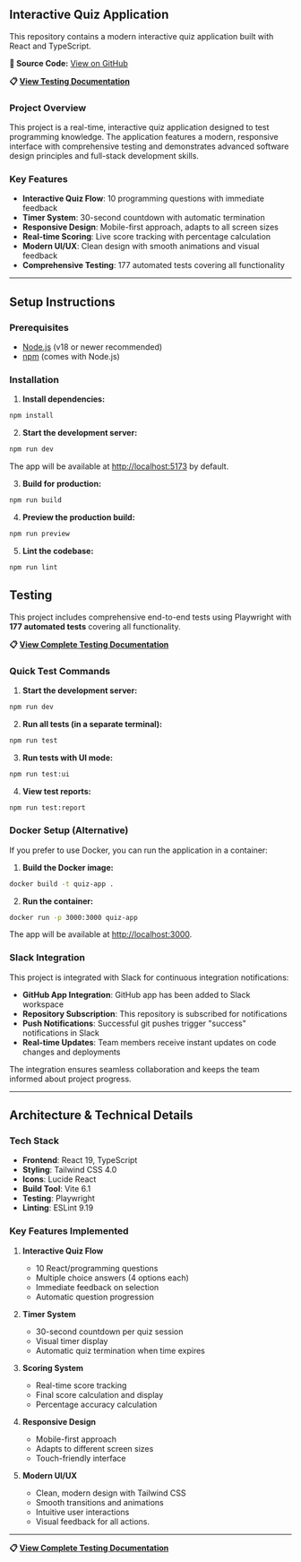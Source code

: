 ## Interactive Quiz Application

This repository contains a modern interactive quiz application built with React and TypeScript.

**🔗 Source Code:** [View on GitHub](https://github.com/KeldenPDorji/reactquiz)

**📋 [View Testing Documentation](TESTING.md)**

### Project Overview

This project is a real-time, interactive quiz application designed to test programming knowledge. The application features a modern, responsive interface with comprehensive testing and demonstrates advanced software design principles and full-stack development skills.

### Key Features

- **Interactive Quiz Flow**: 10 programming questions with immediate feedback
- **Timer System**: 30-second countdown with automatic termination
- **Responsive Design**: Mobile-first approach, adapts to all screen sizes
- **Real-time Scoring**: Live score tracking with percentage calculation
- **Modern UI/UX**: Clean design with smooth animations and visual feedback
- **Comprehensive Testing**: 177 automated tests covering all functionality

---

## Setup Instructions

### Prerequisites

- [Node.js](https://nodejs.org/) (v18 or newer recommended)
- [npm](https://www.npmjs.com/) (comes with Node.js)

### Installation

1. **Install dependencies:**

```bash
npm install
```

2. **Start the development server:**

```bash
npm run dev
```

The app will be available at [http://localhost:5173](http://localhost:5173) by default.

3. **Build for production:**

```bash
npm run build
```

4. **Preview the production build:**

```bash
npm run preview
```

5. **Lint the codebase:**

```bash
npm run lint
```

## Testing

This project includes comprehensive end-to-end tests using Playwright with **177 automated tests** covering all functionality.

**📋 [View Complete Testing Documentation](TESTING.md)**

### Quick Test Commands

1. **Start the development server:**
```bash
npm run dev
```

2. **Run all tests (in a separate terminal):**
```bash
npm run test
```

3. **Run tests with UI mode:**
```bash
npm run test:ui
```

4. **View test reports:**
```bash
npm run test:report
```

### Docker Setup (Alternative)

If you prefer to use Docker, you can run the application in a container:

1. **Build the Docker image:**

```bash
docker build -t quiz-app .
```

2. **Run the container:**

```bash
docker run -p 3000:3000 quiz-app
```

The app will be available at [http://localhost:3000](http://localhost:3000).

### Slack Integration

This project is integrated with Slack for continuous integration notifications:

- **GitHub App Integration**: GitHub app has been added to Slack workspace
- **Repository Subscription**: This repository is subscribed for notifications
- **Push Notifications**: Successful git pushes trigger "success" notifications in Slack
- **Real-time Updates**: Team members receive instant updates on code changes and deployments

The integration ensures seamless collaboration and keeps the team informed about project progress.

---

## Architecture & Technical Details

### Tech Stack

- **Frontend**: React 19, TypeScript
- **Styling**: Tailwind CSS 4.0
- **Icons**: Lucide React
- **Build Tool**: Vite 6.1
- **Testing**: Playwright
- **Linting**: ESLint 9.19

### Key Features Implemented

1. **Interactive Quiz Flow**
   - 10 React/programming questions
   - Multiple choice answers (4 options each)
   - Immediate feedback on selection
   - Automatic question progression

2. **Timer System**
   - 30-second countdown per quiz session
   - Visual timer display
   - Automatic quiz termination when time expires

3. **Scoring System**
   - Real-time score tracking
   - Final score calculation and display
   - Percentage accuracy calculation

4. **Responsive Design**
   - Mobile-first approach
   - Adapts to different screen sizes
   - Touch-friendly interface

5. **Modern UI/UX**
   - Clean, modern design with Tailwind CSS
   - Smooth transitions and animations
   - Intuitive user interactions
   - Visual feedback for all actions.

---

**📋 [View Complete Testing Documentation](TESTING.md)**
